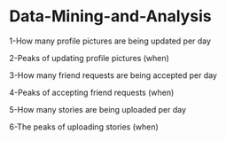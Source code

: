 # Data-Mining-and-Analysis


1-How many profile pictures are being updated per day

2-Peaks of updating profile pictures (when)

3-How many friend requests are being accepted per day

4-Peaks of accepting friend requests (when)

5-How many stories are being uploaded per day

6-The peaks of uploading stories (when)

